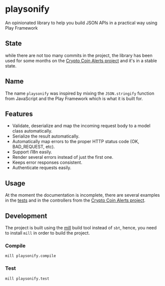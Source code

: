 # playsonify
An opinionated library to help you build JSON APIs in a practical way using Play Framework

## State
while there are not too many commits in the project, the library has been used for some months on the [Crypto Coin Alerts project](https://github.com/AlexITC/crypto-coin-alerts) and it's in a stable state.


## Name
The name `playsonify` was inspired by mixing the `JSON.stringify` function from JavaScript and the Play Framework which is what it is built for.


## Features
- Validate, deserialize and map the incoming request body to a model class automatically.
- Serialize the result automatically.
- Automatically map errors to the proper HTTP status code (OK, BAD_REQUEST, etc).
- Support i18n easily.
- Render several errors instead of just the first one.
- Keeps error responses consistent.
- Authenticate requests easily.

## Usage
At the moment the documentation is incomplete, there are several examples in the [tests](playsonify/test/src/com/alexitc/playsonify/controllers) and in the controllers from the [Crypto Coin Alerts project](https://github.com/AlexITC/crypto-coin-alerts/tree/master/alerts-server/app/controllers).


## Development
The project is built using the [mill](https://github.com/lihaoyi/mill) build tool instead of `sbt`, hence, you need to install `mill` in order to build the project.

### Compile
`mill playsonify.compile`

### Test
`mill playsonify.test`

